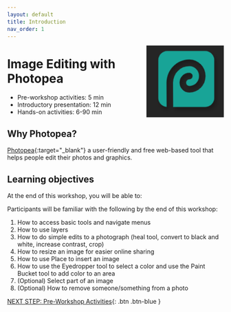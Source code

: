 ```yaml
---
layout: default
title: Introduction 
nav_order: 1
---
```


<img src="images/photopea-logo.png" style="float:right;width:180px;" alt="logo">

# Image Editing with Photopea 

- Pre-workshop activities: 5 min 
- Introductory presentation: 12 min
- Hands-on activities: 6-90 min

## Why Photopea? 

[Photopea](https://www.photopea.com/){:target="_blank"} a user-friendly and free web-based tool that helps people edit their photos and graphics. 

## Learning objectives 

At the end of this workshop, you will be able to:

Participants will be familiar with the following by the end of this workshop:
1. How to access basic tools and navigate menus
2. How to use layers
3. How to do simple edits to a photograph (heal tool, convert to black and white, increase contrast, crop)
4. How to resize an image for easier online sharing
5. How to use Place to insert an image
6. How to use the Eyedropper tool to select a color and use the Paint Bucket tool to add color to an area
7. (Optional) Select part of an image
8. (Optional) How to remove someone/something from a photo
 
[NEXT STEP: Pre-Workshop Activities](pre-workshop.html){: .btn .btn-blue }

